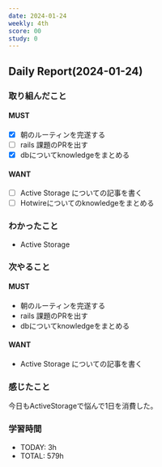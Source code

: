 ```yaml
---
date: 2024-01-24
weekly: 4th
score: 00
study: 0
---
```

## Daily Report(2024-01-24)
### 取り組んだこと
#### MUST
- [x] 朝のルーティンを完遂する
- [ ] rails 課題のPRを出す
- [x] dbについてknowledgeをまとめる
#### WANT
- [ ] Active Storage についての記事を書く
- [ ] Hotwireについてのknowledgeをまとめる
### わかったこと
- Active Storage
### 次やること
#### MUST
- 朝のルーティンを完遂する
- rails 課題のPRを出す
- dbについてknowledgeをまとめる
#### WANT
- Active Storage についての記事を書く
### 感じたこと
今日もActiveStorageで悩んで1日を消費した。
### 学習時間
- TODAY: 3h
- TOTAL: 579h

